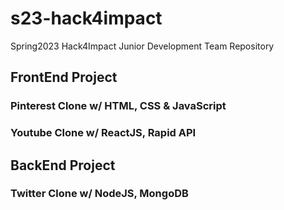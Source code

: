 # s23-hack4impact
Spring2023 Hack4Impact Junior Development Team Repository

## FrontEnd Project

### Pinterest Clone w/ HTML, CSS & JavaScript

### Youtube Clone w/ ReactJS, Rapid API

## BackEnd Project

### Twitter Clone w/ NodeJS, MongoDB
